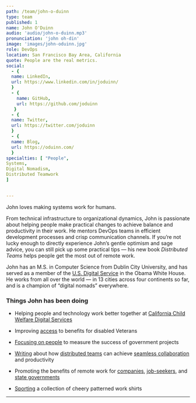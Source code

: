 ```yaml
---
path: /team/john-o-duinn
type: team
published: 1
name: John O'Duinn
audio: 'audio/john-o-duinn.mp3'
pronunciation: 'john oh-din'
image: 'images/john-oduinn.jpg'
role: DevOps
location: San Francisco Bay Area, California
quote: People are the real metrics.
social: 
  - {
  name: LinkedIn,
  url: https://www.linkedin.com/in/joduinn/
  }
  - {
    name: GitHub,
    url: https://github.com/joduinn
   }
  - {
  name: Twitter,
  url: https://twitter.com/joduinn
  }
  - {
  name: Blog,
  url: https://oduinn.com/
  }
specialties: [ "People",
Systems,
Digital Nomadism,
Distributed Teamwork
]

  
---
```


John loves making systems work for humans. 

From technical infrastructure to organizational dynamics, John is passionate about helping people make practical changes to achieve balance and productivity in their work. He mentors DevOps teams in efficient development processes and crisp communication channels. If you’re not lucky enough to directly experience John’s gentle optimism and sage advice, you can still pick up some practical tips — his new book _Distributed Teams_ helps people get the most out of remote work. 

John has an M.S. in Computer Science from Dublin City University, and has served as a member of the [U.S. Digital Service](https://www.usds.gov/) in the Obama White House. He works from all over the world —  in 13 cities across four continents so far, and is a champion of “digital nomads” everywhere.



### Things John has been doing
* Helping people and technology work better together at [California Child Welfare Digital Services](https://cwds.ca.gov/)
* Improving [access](https://medium.com/the-u-s-digital-service/new-tool-launches-to-improve-the-benefits-claim-appeals-process-at-the-va-59c2557a4a1c) to benefits for disabled Veterans
* [Focusing on people](https://www.informationweek.com/government/dont-get-side-tracked-by-flashy-metrics-success-is-in-the-people/d/d-id/1331791) to measure the success of government projects
* [Writing](https://www.amazon.com/Distributed-Teams-Practice-Together-Physically/dp/1732254907/) about how [distributed teams](https://medium.com/@joduinn/distributed-teams-why-now-c7776ad14358) can achieve [seamless collaboration](https://medium.com/@joduinn/5-ways-to-get-the-most-out-of-group-chat-c58ca0c2db7) and productivity 
* Promoting the benefits of remote work for [companies](https://www.informationweek.com/strategic-cio/team-building-and-staffing/create-an-all-star-tech-team-welcome-remote-workers/a/d-id/1331254), [job-seekers](https://oduinn.com/book/jobs-for-remoties/), and [state governments](https://oduinn.com/2019/01/21/work-from-home-in-vermont)



* [Sporting](https://drive.google.com/file/d/1lsjKAQnNGybSXx57GvQJmyGTtlRbfiV9/view?usp=sharing) a collection of cheery patterned work shirts



-------------------------------
